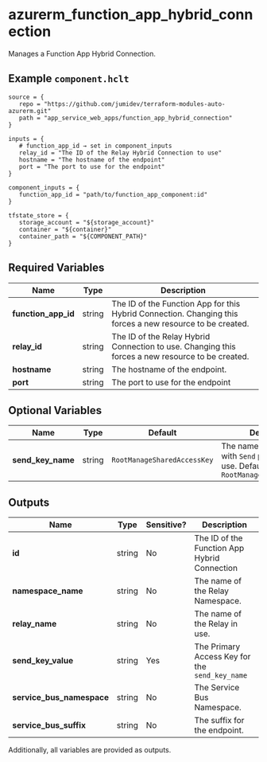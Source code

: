 # azurerm_function_app_hybrid_connection

Manages a Function App Hybrid Connection.

## Example `component.hclt`

```hcl
source = {
   repo = "https://github.com/jumidev/terraform-modules-auto-azurerm.git"   
   path = "app_service_web_apps/function_app_hybrid_connection"   
}

inputs = {
   # function_app_id → set in component_inputs
   relay_id = "The ID of the Relay Hybrid Connection to use"   
   hostname = "The hostname of the endpoint"   
   port = "The port to use for the endpoint"   
}

component_inputs = {
   function_app_id = "path/to/function_app_component:id"   
}

tfstate_store = {
   storage_account = "${storage_account}"   
   container = "${container}"   
   container_path = "${COMPONENT_PATH}"   
}

```

## Required Variables

| Name | Type |  Description |
| ---- | --------- |  ----------- |
| **function_app_id** | string |  The ID of the Function App for this Hybrid Connection. Changing this forces a new resource to be created. | 
| **relay_id** | string |  The ID of the Relay Hybrid Connection to use. Changing this forces a new resource to be created. | 
| **hostname** | string |  The hostname of the endpoint. | 
| **port** | string |  The port to use for the endpoint | 

## Optional Variables

| Name | Type |  Default  |  Description |
| ---- | --------- |  ----------- | ----------- |
| **send_key_name** | string |  `RootManageSharedAccessKey`  |  The name of the Relay key with `Send` permission to use. Defaults to `RootManageSharedAccessKey` | 



## Outputs

| Name | Type | Sensitive? | Description |
| ---- | ---- | --------- | --------- |
| **id** | string | No  | The ID of the Function App Hybrid Connection | 
| **namespace_name** | string | No  | The name of the Relay Namespace. | 
| **relay_name** | string | No  | The name of the Relay in use. | 
| **send_key_value** | string | Yes  | The Primary Access Key for the `send_key_name` | 
| **service_bus_namespace** | string | No  | The Service Bus Namespace. | 
| **service_bus_suffix** | string | No  | The suffix for the endpoint. | 

Additionally, all variables are provided as outputs.
